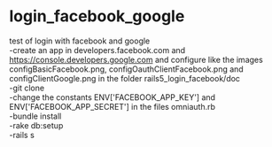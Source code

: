 # login_facebook_google
test of login with facebook and google<br>
-create an app in developers.facebook.com and https://console.developers.google.com and configure like the images configBasicFacebook.png, configOauthClientFacebook.png and configClientGoogle.png in the folder rails5_login_facebook/doc<br>
-git clone<br>
-change the constants ENV['FACEBOOK_APP_KEY'] and ENV['FACEBOOK_APP_SECRET'] in the files omniauth.rb<br>
-bundle install<br>
-rake db:setup<br>
-rails s<br>

